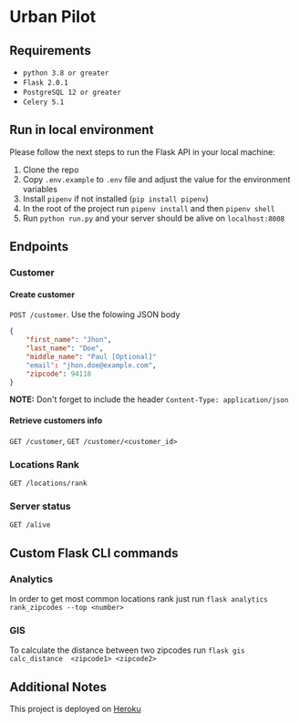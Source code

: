 # Urban Pilot

## Requirements
- `python 3.8 or greater`
- `Flask 2.0.1`
- `PostgreSQL 12 or greater`
- `Celery 5.1`

## Run in local environment
Please follow the next steps to run the Flask API in your local machine:
1. Clone the repo
2. Copy `.env.example` to `.env` file and adjust the value for the environment variables 
3. Install `pipenv` if not installed (`pip install pipenv`)
4. In the root of the project run `pipenv install` and then `pipenv shell`
5. Run `python run.py` and your server should be alive on `localhost:8008`

## Endpoints
### Customer
#### Create customer

`POST /customer`. Use the folowing JSON body

```json
{
    "first_name": "Jhon",
    "last_name": "Doe",
    "middle_name": "Paul [Optional]"
    "email": "jhon.doe@example.com",
    "zipcode": 94118
}
```

**NOTE:** Don't forget to include the header `Content-Type: application/json`

#### Retrieve customers info

`GET /customer`, `GET /customer/<customer_id>`

### Locations Rank

`GET /locations/rank`

### Server status

`GET /alive`

## Custom Flask CLI commands

### Analytics

In order to get most common locations rank just run `flask analytics rank_zipcodes --top <number>`

### GIS

To calculate the distance between two zipcodes run `flask gis calc_distance  <zipcode1> <zipcode2>`

## Additional Notes

This project is deployed on [Heroku](https://launch-urbanpilot.herokuapp.com/)

